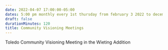 ```yaml
---
date: 2022-04-07 17:00:00-05:00
dates: 5:00 pm monthly every 1st thursday from february 3 2022 to december 31 2022
draft: false
durationMinutes: 120
title: Community Visioning Meetings
---
```


Toledo Community Visioning Meeting in the Wieting Addition